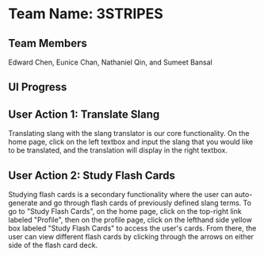 # Team Name: 3STRIPES

## Team Members
Edward Chen, Eunice Chan, Nathaniel Qin, and Sumeet Bansal

## UI Progress

## User Action 1: Translate Slang
Translating slang with the slang translator is our core functionality. On the home page, click on the left textbox and input the slang that you would like to be translated, and the translation will display in the right textbox.

## User Action 2: Study Flash Cards
Studying flash cards is a secondary functionality where the user can auto-generate and go through flash cards of previously defined slang terms. To go to "Study Flash Cards", on the home page, click on the top-right link labeled "Profile", then on the profile page, click on the lefthand side yellow box labeled "Study Flash Cards" to access the user's cards. From there, the user can view different flash cards by clicking through the arrows on either side of the flash card deck.
